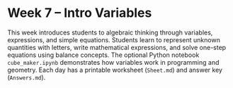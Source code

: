 # Week 7 – Intro Variables

This week introduces students to algebraic thinking through variables, expressions, and simple equations. Students learn to represent unknown quantities with letters, write mathematical expressions, and solve one-step equations using balance concepts. The optional Python notebook `cube_maker.ipynb` demonstrates how variables work in programming and geometry. Each day has a printable worksheet (`Sheet.md`) and answer key (`Answers.md`).
